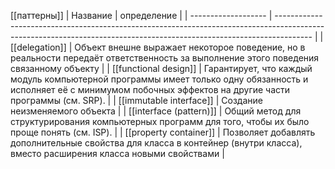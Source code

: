 [[паттерны]]
| Название            | определение                                                                                                                                                           |
| ------------------- | --------------------------------------------------------------------------------------------------------------------------------------------------------------------- |
| [[delegation]]  | Объект внешне выражает некоторое поведение, но в реальности передаёт ответственность за выполнение этого поведения связанному объекту                                 |
| [[functional design]]   | Гарантирует, что каждый модуль компьютерной программы имеет только одну обязанность и исполняет её с минимумом побочных эффектов на другие части программы (см. SRP). |
| [[immutable interface]] | Создание неизменяемого объекта                                                                                                                                        |
| [[interface (pattern)]]           | Общий метод для структурирования компьютерных программ для того, чтобы их было проще понять (см. ISP).                                                                |
|        [[property container]]             |           Позволяет добавлять дополнительные свойства для класса в контейнер (внутри класса), вместо расширения класса новыми свойствами                                                                                                                                                            |

